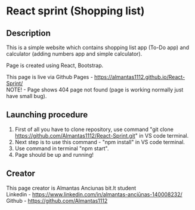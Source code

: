 # React sprint (Shopping list)

## Description

This is a simple website which contains shopping list app (To-Do app) and calculator (adding numbers app and simple calculator).

Page is created using React, Bootstrap.

This page is live via Github Pages - https://almantas1112.github.io/React-Sprint/<br/>
NOTE! - Page shows 404 page not found (page is working normally just have small bug).

## Launching procedure

1. First of all you have to clone repository, use command "git clone https://github.com/Almantas1112/React-Sprint.git" in VS code terminal.
2. Next step is to use this command - "npm install" in VS code terminal.
3. Use command in terminal "npm start".
4. Page should be up and running!

## Creator

This page creator is Almantas Anciunas bit.lt student<br/>
Linkedin - https://www.linkedin.com/in/almantas-anciūnas-140008232/<br/>
Github - https://github.com/Almantas1112